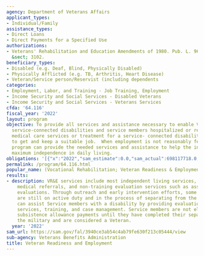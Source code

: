 ```yaml
---
agency: Department of Veterans Affairs
applicant_types:
- Individual/Family
assistance_types:
- Direct Loans
- Direct Payments for a Specified Use
authorizations:
- Veterans' Rehabilitation and Education Amendments of 1980. Pub. L. 96, 466. 38 U.S.C.
  &sect; 3102.
beneficiary_types:
- Disabled (e.g. Deaf, Blind, Physically Disabled)
- Physically Afflicted (e.g. TB, Arthritis, Heart Disease)
- Veteran/Service person/Reservist (including dependents
categories:
- Employment, Labor, and Training - Job Training, Employment
- Income Security and Social Services - Disabled Veterans
- Income Security and Social Services - Veterans Services
cfda: '64.116'
fiscal_year: '2022'
layout: program
objective: To provide all services and assistance necessary to enable Veterans with
  service-connected disabilities and service members hospitalized or receiving outpatient
  medical care services or treatment for a service- connected disability pending discharge
  to get and keep a suitable job.  When employment is not reasonably feasible, the
  program can provide the needed services and assistance to help the individual achieve
  maximum independence in daily living.
obligations: '[{"x":"2022","sam_estimate":0.0,"sam_actual":698117718.0,"usa_spending_actual":717134988.0},{"x":"2023","sam_estimate":710499641.0,"sam_actual":0.0,"usa_spending_actual":622025715.0},{"x":"2024","sam_estimate":651524080.0,"sam_actual":0.0,"usa_spending_actual":0.0}]'
permalink: /program/64.116.html
popular_name: (Vocational Rehabilitation; Veteran Readiness & Employment; VR&E)
results:
- description: VR&E services include most independent living services, career counseling,
    medical referrals, and non-training evaluation services such as assistive technology
    evaluations. Through outreach and early intervention efforts, some VR&E participants
    are still on active duty and in the process of separating from the military. VR&E
    can assist Service members with a disability by providing evaluation, rehabilitation
    services, training, and case management. Service members are not eligible for
    subsistence allowance payments until they have completed their separation from
    the military and are considered a Veteran.
  year: '2022'
sam_url: https://sam.gov/fal/3940ce3ab54c4ab79fe630f213c05444/view
sub-agency: Veterans Benefits Administration
title: Veteran Readiness and Employment
---
```

